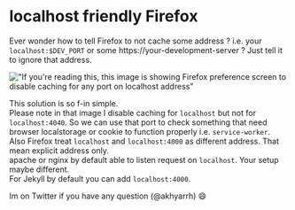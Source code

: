 # localhost friendly Firefox

Ever wonder how to tell Firefox to not cache some address ? i.e. your `localhost:$DEV_PORT` or some https://your-development-server ?
Just tell it to ignore that address.

!["If you're reading this, this image is showing Firefox preference screen to disable caching for any port on localhost address"](https://res.cloudinary.com/akhyar-media/image/upload/c_fit,h_480,q_auto:good/v1602679700/tell-firefox-to-not-allow-localhost-store-data.webp)

This solution is so f-in simple.  
Please note in that image I disable caching for `localhost` but not for `localhost:4040`. So we can use that port to check something
that need browser localstorage or cookie to function properly i.e. `service-worker`.  
Also Firefox treat `localhost` and `localhost:4000` as different address. That mean explicit address only.  
apache or nginx by default able to listen request on `localhost`. Your setup maybe different.  
For Jekyll by default you can add `localhost:4000`.

Im on Twitter if you have any question (@akhyarrh) :smile:
